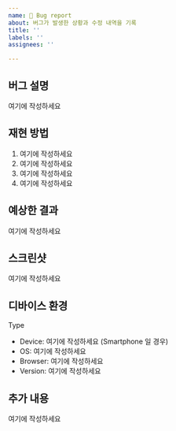```yaml
---
name: 🐞 Bug report
about: 버그가 발생한 상황과 수정 내역을 기록
title: ''
labels: ''
assignees: ''

---
```


<!-- "여기에 작성하세요" 는 지우고 작성하세요 🙏🏻 -->

## 버그 설명
<!-- 어떤 버그인지 자세히 알려주세요 -->
여기에 작성하세요

## 재현 방법
<!-- 다음과 같이 단계별로 작성해주세요 :
e.g.
1. 해당 페이지에서 작업 중
2. 이것을 클릭했는데 
3. 그리고 여기서 스크롤을 내렸더니
4. "..." 한 오류를 발견했다.
 -->
1. 여기에 작성하세요
2. 여기에 작성하세요
3. 여기에 작성하세요
4. 여기에 작성하세요

## 예상한 결과
<!-- 예상했던 결과는 어떤 것이었는지 알려주세요 -->
여기에 작성하세요

## 스크린샷
<!-- 문제를 파악하는 데 도움이 되는 스크린샷을 추가해주세요 -->
여기에 작성하세요

## 디바이스 환경
<!-- 작업을 진행하는 디바이스 환경을 다음과 같이 작성해주세요 :

Desktop
 - OS: [e.g. iOS]
 - Browser [e.g. chrome, safari]
 - Version [e.g. 22]

Smartphone
 - Device: [e.g. iPhone6]
 - OS: [e.g. iOS8.1]
 - Browser [e.g. stock browser, safari]
 - Version [e.g. 22]

 -->
 Type
 - Device: 여기에 작성하세요 (Smartphone 일 경우)
 - OS: 여기에 작성하세요
 - Browser: 여기에 작성하세요
 - Version: 여기에 작성하세요

## 추가 내용
<!-- 문제를 해결하기 위한 추가적인 정보를 알려주세요 -->
여기에 작성하세요
